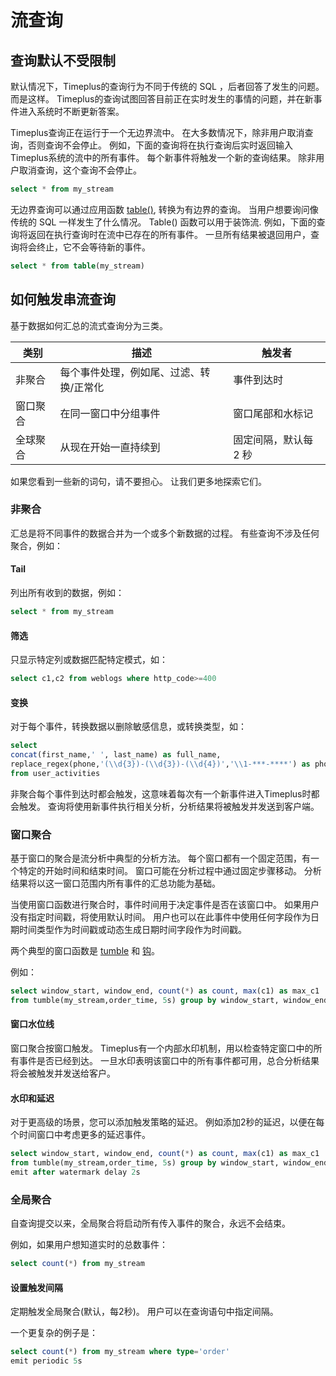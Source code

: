 # 流查询

## 查询默认不受限制

默认情况下，Timeplus的查询行为不同于传统的 SQL ，后者回答了发生的问题。 而是这样。 Timeplus的查询试图回答目前正在实时发生的事情的问题，并在新事件进入系统时不断更新答案。

Timeplus查询正在运行于一个无边界流中。 在大多数情况下，除非用户取消查询，否则查询不会停止。 例如，下面的查询将在执行查询后实时返回输入Timeplus系统的流中的所有事件。 每个新事件将触发一个新的查询结果。 除非用户取消查询，这个查询不会停止。

```sql
select * from my_stream
```

无边界查询可以通过应用函数 [table()](functions#table), 转换为有边界的查询。 当用户想要询问像传统的 SQL 一样发生了什么情况。 Table() 函数可以用于装饰流. 例如，下面的查询将返回在执行查询时在流中已存在的所有事件。 一旦所有结果被退回用户，查询将会终止，它不会等待新的事件。

```sql
select * from table(my_stream)
```

## 如何触发串流查询

基于数据如何汇总的流式查询分为三类。

| 类别   | 描述                   | 触发者          |
| ---- | -------------------- | ------------ |
| 非聚合  | 每个事件处理，例如尾、过滤、转换/正常化 | 事件到达时        |
| 窗口聚合 | 在同一窗口中分组事件           | 窗口尾部和水标记     |
| 全球聚合 | 从现在开始一直持续到           | 固定间隔，默认每 2 秒 |

如果您看到一些新的词句，请不要担心。 让我们更多地探索它们。

### 非聚合

汇总是将不同事件的数据合并为一个或多个新数据的过程。 有些查询不涉及任何聚合，例如：

#### Tail

列出所有收到的数据，例如：

```sql
select * from my_stream
```

#### 筛选

只显示特定列或数据匹配特定模式，如：

```sql
select c1,c2 from weblogs where http_code>=400
```

#### 变换

对于每个事件，转换数据以删除敏感信息，或转换类型，如：

```sql
select 
concat(first_name,' ', last_name) as full_name,
replace_regex(phone,'(\\d{3})-(\\d{3})-(\\d{4})','\\1-***-****') as phone 
from user_activities
```


非聚合每个事件到达时都会触发，这意味着每次有一个新事件进入Timeplus时都会触发。 查询将使用新事件执行相关分析，分析结果将被触发并发送到客户端。

### 窗口聚合

基于窗口的聚合是流分析中典型的分析方法。 每个窗口都有一个固定范围，有一个特定的开始时间和结束时间。 窗口可能在分析过程中通过固定步骤移动。 分析结果将以这一窗口范围内所有事件的汇总功能为基础。

当使用窗口函数进行聚合时，事件时间用于决定事件是否在该窗口中。 如果用户没有指定时间戳，将使用默认时间。 用户也可以在此事件中使用任何字段作为日期时间类型作为时间戳或动态生成日期时间字段作为时间戳。

两个典型的窗口函数是 [tumble](functions#tumble) 和 [钩](functions#hop)。

例如：

```sql
select window_start, window_end, count(*) as count, max(c1) as max_c1
from tumble(my_stream,order_time, 5s) group by window_start, window_end
```

#### 窗口水位线

窗口聚合按窗口触发。 Timeplus有一个内部水印机制，用以检查特定窗口中的所有事件是否已经到达。 一旦水印表明该窗口中的所有事件都可用，总合分析结果将会被触发并发送给客户。

#### 水印和延迟

对于更高级的场景，您可以添加触发策略的延迟。 例如添加2秒的延迟，以便在每个时间窗口中考虑更多的延迟事件。

```sql
select window_start, window_end, count(*) as count, max(c1) as max_c1
from tumble(my_stream,order_time, 5s) group by window_start, window_end
emit after watermark delay 2s
```

### 全局聚合

自查询提交以来，全局聚合将启动所有传入事件的聚合，永远不会结束。

例如，如果用户想知道实时的总数事件：

```sql
select count(*) from my_stream
```

#### 设置触发间隔

定期触发全局聚合(默认，每2秒)。 用户可以在查询语句中指定间隔。

一个更复杂的例子是：

```sql
select count(*) from my_stream where type='order'
emit periodic 5s
```



